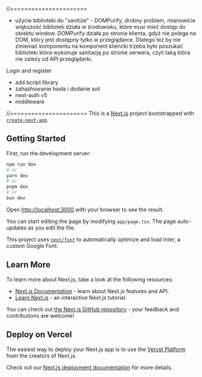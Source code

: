 //======================

- użycie biblioteki do "sanitize" - DOMPurify, drobny problem, mianowicie większość bibliotek działa w środowisku, które musi mieć dostęp do obiektu window. DOMPurify działa po stronie klienta, gdyż nie polega na DOM, który jest dostępny tylko w przeglądarce. Dlatego też by nie zmieniać komponentu na komponent kliencki trzeba było poszukać biblioteki która wykonuje sanitację po stronie serwera, czyli taką która nie zależy od API przeglądarki.

Login and register

- add bcript library
- zahashowanie hasła i dodanie soli
- next-auth v5
- middleware

//======================
This is a [Next.js](https://nextjs.org/) project bootstrapped with [`create-next-app`](https://github.com/vercel/next.js/tree/canary/packages/create-next-app).

## Getting Started

First, run the development server:

```bash
npm run dev
# or
yarn dev
# or
pnpm dev
# or
bun dev
```

Open [http://localhost:3000](http://localhost:3000) with your browser to see the result.

You can start editing the page by modifying `app/page.tsx`. The page auto-updates as you edit the file.

This project uses [`next/font`](https://nextjs.org/docs/basic-features/font-optimization) to automatically optimize and load Inter, a custom Google Font.

## Learn More

To learn more about Next.js, take a look at the following resources:

- [Next.js Documentation](https://nextjs.org/docs) - learn about Next.js features and API.
- [Learn Next.js](https://nextjs.org/learn) - an interactive Next.js tutorial.

You can check out [the Next.js GitHub repository](https://github.com/vercel/next.js/) - your feedback and contributions are welcome!

## Deploy on Vercel

The easiest way to deploy your Next.js app is to use the [Vercel Platform](https://vercel.com/new?utm_medium=default-template&filter=next.js&utm_source=create-next-app&utm_campaign=create-next-app-readme) from the creators of Next.js.

Check out our [Next.js deployment documentation](https://nextjs.org/docs/deployment) for more details.

